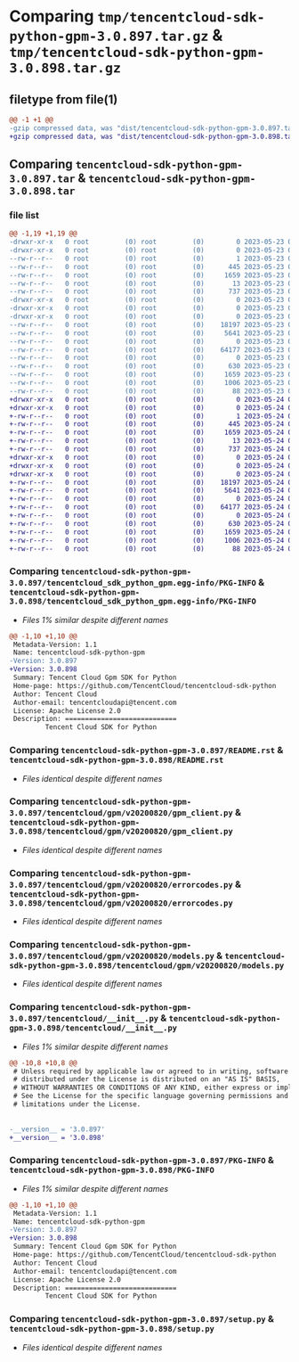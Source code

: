 # Comparing `tmp/tencentcloud-sdk-python-gpm-3.0.897.tar.gz` & `tmp/tencentcloud-sdk-python-gpm-3.0.898.tar.gz`

## filetype from file(1)

```diff
@@ -1 +1 @@
-gzip compressed data, was "dist/tencentcloud-sdk-python-gpm-3.0.897.tar", last modified: Tue May 23 02:23:25 2023, max compression
+gzip compressed data, was "dist/tencentcloud-sdk-python-gpm-3.0.898.tar", last modified: Wed May 24 01:57:55 2023, max compression
```

## Comparing `tencentcloud-sdk-python-gpm-3.0.897.tar` & `tencentcloud-sdk-python-gpm-3.0.898.tar`

### file list

```diff
@@ -1,19 +1,19 @@
-drwxr-xr-x   0 root         (0) root         (0)        0 2023-05-23 02:23:25.000000 tencentcloud-sdk-python-gpm-3.0.897/
-drwxr-xr-x   0 root         (0) root         (0)        0 2023-05-23 02:23:25.000000 tencentcloud-sdk-python-gpm-3.0.897/tencentcloud_sdk_python_gpm.egg-info/
--rw-r--r--   0 root         (0) root         (0)        1 2023-05-23 02:23:25.000000 tencentcloud-sdk-python-gpm-3.0.897/tencentcloud_sdk_python_gpm.egg-info/dependency_links.txt
--rw-r--r--   0 root         (0) root         (0)      445 2023-05-23 02:23:25.000000 tencentcloud-sdk-python-gpm-3.0.897/tencentcloud_sdk_python_gpm.egg-info/SOURCES.txt
--rw-r--r--   0 root         (0) root         (0)     1659 2023-05-23 02:23:25.000000 tencentcloud-sdk-python-gpm-3.0.897/tencentcloud_sdk_python_gpm.egg-info/PKG-INFO
--rw-r--r--   0 root         (0) root         (0)       13 2023-05-23 02:23:25.000000 tencentcloud-sdk-python-gpm-3.0.897/tencentcloud_sdk_python_gpm.egg-info/top_level.txt
--rw-r--r--   0 root         (0) root         (0)      737 2023-05-23 02:23:24.000000 tencentcloud-sdk-python-gpm-3.0.897/README.rst
-drwxr-xr-x   0 root         (0) root         (0)        0 2023-05-23 02:23:25.000000 tencentcloud-sdk-python-gpm-3.0.897/tencentcloud/
-drwxr-xr-x   0 root         (0) root         (0)        0 2023-05-23 02:23:25.000000 tencentcloud-sdk-python-gpm-3.0.897/tencentcloud/gpm/
-drwxr-xr-x   0 root         (0) root         (0)        0 2023-05-23 02:23:25.000000 tencentcloud-sdk-python-gpm-3.0.897/tencentcloud/gpm/v20200820/
--rw-r--r--   0 root         (0) root         (0)    18197 2023-05-23 02:23:24.000000 tencentcloud-sdk-python-gpm-3.0.897/tencentcloud/gpm/v20200820/gpm_client.py
--rw-r--r--   0 root         (0) root         (0)     5641 2023-05-23 02:23:24.000000 tencentcloud-sdk-python-gpm-3.0.897/tencentcloud/gpm/v20200820/errorcodes.py
--rw-r--r--   0 root         (0) root         (0)        0 2023-05-23 02:23:24.000000 tencentcloud-sdk-python-gpm-3.0.897/tencentcloud/gpm/v20200820/__init__.py
--rw-r--r--   0 root         (0) root         (0)    64177 2023-05-23 02:23:24.000000 tencentcloud-sdk-python-gpm-3.0.897/tencentcloud/gpm/v20200820/models.py
--rw-r--r--   0 root         (0) root         (0)        0 2023-05-23 02:23:24.000000 tencentcloud-sdk-python-gpm-3.0.897/tencentcloud/gpm/__init__.py
--rw-r--r--   0 root         (0) root         (0)      630 2023-05-23 02:23:24.000000 tencentcloud-sdk-python-gpm-3.0.897/tencentcloud/__init__.py
--rw-r--r--   0 root         (0) root         (0)     1659 2023-05-23 02:23:25.000000 tencentcloud-sdk-python-gpm-3.0.897/PKG-INFO
--rw-r--r--   0 root         (0) root         (0)     1006 2023-05-23 02:23:24.000000 tencentcloud-sdk-python-gpm-3.0.897/setup.py
--rw-r--r--   0 root         (0) root         (0)       88 2023-05-23 02:23:25.000000 tencentcloud-sdk-python-gpm-3.0.897/setup.cfg
+drwxr-xr-x   0 root         (0) root         (0)        0 2023-05-24 01:57:55.000000 tencentcloud-sdk-python-gpm-3.0.898/
+drwxr-xr-x   0 root         (0) root         (0)        0 2023-05-24 01:57:55.000000 tencentcloud-sdk-python-gpm-3.0.898/tencentcloud_sdk_python_gpm.egg-info/
+-rw-r--r--   0 root         (0) root         (0)        1 2023-05-24 01:57:55.000000 tencentcloud-sdk-python-gpm-3.0.898/tencentcloud_sdk_python_gpm.egg-info/dependency_links.txt
+-rw-r--r--   0 root         (0) root         (0)      445 2023-05-24 01:57:55.000000 tencentcloud-sdk-python-gpm-3.0.898/tencentcloud_sdk_python_gpm.egg-info/SOURCES.txt
+-rw-r--r--   0 root         (0) root         (0)     1659 2023-05-24 01:57:55.000000 tencentcloud-sdk-python-gpm-3.0.898/tencentcloud_sdk_python_gpm.egg-info/PKG-INFO
+-rw-r--r--   0 root         (0) root         (0)       13 2023-05-24 01:57:55.000000 tencentcloud-sdk-python-gpm-3.0.898/tencentcloud_sdk_python_gpm.egg-info/top_level.txt
+-rw-r--r--   0 root         (0) root         (0)      737 2023-05-24 01:57:55.000000 tencentcloud-sdk-python-gpm-3.0.898/README.rst
+drwxr-xr-x   0 root         (0) root         (0)        0 2023-05-24 01:57:55.000000 tencentcloud-sdk-python-gpm-3.0.898/tencentcloud/
+drwxr-xr-x   0 root         (0) root         (0)        0 2023-05-24 01:57:55.000000 tencentcloud-sdk-python-gpm-3.0.898/tencentcloud/gpm/
+drwxr-xr-x   0 root         (0) root         (0)        0 2023-05-24 01:57:55.000000 tencentcloud-sdk-python-gpm-3.0.898/tencentcloud/gpm/v20200820/
+-rw-r--r--   0 root         (0) root         (0)    18197 2023-05-24 01:57:55.000000 tencentcloud-sdk-python-gpm-3.0.898/tencentcloud/gpm/v20200820/gpm_client.py
+-rw-r--r--   0 root         (0) root         (0)     5641 2023-05-24 01:57:55.000000 tencentcloud-sdk-python-gpm-3.0.898/tencentcloud/gpm/v20200820/errorcodes.py
+-rw-r--r--   0 root         (0) root         (0)        0 2023-05-24 01:57:55.000000 tencentcloud-sdk-python-gpm-3.0.898/tencentcloud/gpm/v20200820/__init__.py
+-rw-r--r--   0 root         (0) root         (0)    64177 2023-05-24 01:57:55.000000 tencentcloud-sdk-python-gpm-3.0.898/tencentcloud/gpm/v20200820/models.py
+-rw-r--r--   0 root         (0) root         (0)        0 2023-05-24 01:57:55.000000 tencentcloud-sdk-python-gpm-3.0.898/tencentcloud/gpm/__init__.py
+-rw-r--r--   0 root         (0) root         (0)      630 2023-05-24 01:57:55.000000 tencentcloud-sdk-python-gpm-3.0.898/tencentcloud/__init__.py
+-rw-r--r--   0 root         (0) root         (0)     1659 2023-05-24 01:57:55.000000 tencentcloud-sdk-python-gpm-3.0.898/PKG-INFO
+-rw-r--r--   0 root         (0) root         (0)     1006 2023-05-24 01:57:55.000000 tencentcloud-sdk-python-gpm-3.0.898/setup.py
+-rw-r--r--   0 root         (0) root         (0)       88 2023-05-24 01:57:55.000000 tencentcloud-sdk-python-gpm-3.0.898/setup.cfg
```

### Comparing `tencentcloud-sdk-python-gpm-3.0.897/tencentcloud_sdk_python_gpm.egg-info/PKG-INFO` & `tencentcloud-sdk-python-gpm-3.0.898/tencentcloud_sdk_python_gpm.egg-info/PKG-INFO`

 * *Files 1% similar despite different names*

```diff
@@ -1,10 +1,10 @@
 Metadata-Version: 1.1
 Name: tencentcloud-sdk-python-gpm
-Version: 3.0.897
+Version: 3.0.898
 Summary: Tencent Cloud Gpm SDK for Python
 Home-page: https://github.com/TencentCloud/tencentcloud-sdk-python
 Author: Tencent Cloud
 Author-email: tencentcloudapi@tencent.com
 License: Apache License 2.0
 Description: ============================
         Tencent Cloud SDK for Python
```

### Comparing `tencentcloud-sdk-python-gpm-3.0.897/README.rst` & `tencentcloud-sdk-python-gpm-3.0.898/README.rst`

 * *Files identical despite different names*

### Comparing `tencentcloud-sdk-python-gpm-3.0.897/tencentcloud/gpm/v20200820/gpm_client.py` & `tencentcloud-sdk-python-gpm-3.0.898/tencentcloud/gpm/v20200820/gpm_client.py`

 * *Files identical despite different names*

### Comparing `tencentcloud-sdk-python-gpm-3.0.897/tencentcloud/gpm/v20200820/errorcodes.py` & `tencentcloud-sdk-python-gpm-3.0.898/tencentcloud/gpm/v20200820/errorcodes.py`

 * *Files identical despite different names*

### Comparing `tencentcloud-sdk-python-gpm-3.0.897/tencentcloud/gpm/v20200820/models.py` & `tencentcloud-sdk-python-gpm-3.0.898/tencentcloud/gpm/v20200820/models.py`

 * *Files identical despite different names*

### Comparing `tencentcloud-sdk-python-gpm-3.0.897/tencentcloud/__init__.py` & `tencentcloud-sdk-python-gpm-3.0.898/tencentcloud/__init__.py`

 * *Files 1% similar despite different names*

```diff
@@ -10,8 +10,8 @@
 # Unless required by applicable law or agreed to in writing, software
 # distributed under the License is distributed on an "AS IS" BASIS,
 # WITHOUT WARRANTIES OR CONDITIONS OF ANY KIND, either express or implied.
 # See the License for the specific language governing permissions and
 # limitations under the License.
 
 
-__version__ = '3.0.897'
+__version__ = '3.0.898'
```

### Comparing `tencentcloud-sdk-python-gpm-3.0.897/PKG-INFO` & `tencentcloud-sdk-python-gpm-3.0.898/PKG-INFO`

 * *Files 1% similar despite different names*

```diff
@@ -1,10 +1,10 @@
 Metadata-Version: 1.1
 Name: tencentcloud-sdk-python-gpm
-Version: 3.0.897
+Version: 3.0.898
 Summary: Tencent Cloud Gpm SDK for Python
 Home-page: https://github.com/TencentCloud/tencentcloud-sdk-python
 Author: Tencent Cloud
 Author-email: tencentcloudapi@tencent.com
 License: Apache License 2.0
 Description: ============================
         Tencent Cloud SDK for Python
```

### Comparing `tencentcloud-sdk-python-gpm-3.0.897/setup.py` & `tencentcloud-sdk-python-gpm-3.0.898/setup.py`

 * *Files identical despite different names*

